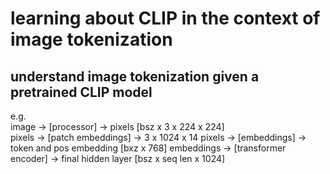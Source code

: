 # learning about CLIP in the context of image tokenization  

## understand image tokenization given a pretrained CLIP model  
  
e.g.  
image -> [processor] -> pixels [bsz x 3 x 224 x 224]  
pixels -> [patch embeddings] -> 3 x 1024 x 14
pixels -> [embeddings] -> token and pos embedding [bxz x 768]
embeddings -> [transformer encoder] -> final hidden layer [bsz x seq len x 1024]
